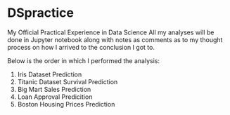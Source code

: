 # DSpractice
My Official Practical Experience in Data Science
All my analyses will be done in Jupyter notebook along with notes as comments as to my thought process on how I arrived to the conclusion I got to.

Below is the order in which I performed the analysis:
1. Iris Dataset Prediction
2. Titanic Dataset Survival Prediction
3. Big Mart Sales Prediction
4. Loan Approval Predicition
5. Boston Housing Prices Prediction
